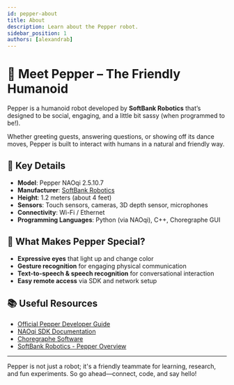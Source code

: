 ```yaml
---
id: pepper-about
title: About
description: Learn about the Pepper robot.
sidebar_position: 1
authors: [alexandrab]
---
```


# 🤖 Meet Pepper – The Friendly Humanoid

Pepper is a humanoid robot developed by **SoftBank Robotics** that’s designed to be social, engaging, and a little bit sassy (when programmed to be!).

Whether greeting guests, answering questions, or showing off its dance moves, Pepper is built to interact with humans in a natural and friendly way.

<!-- <img src="/img/robots/docusaurus-social-card.jpg" alt="Pepper Robot" width="300" /> -->

## 🌟 Key Details

- **Model**: Pepper NAOqi 2.5.10.7
- **Manufacturer**: [SoftBank Robotics](https://www.softbankrobotics.com/)
- **Height**: 1.2 meters (about 4 feet)
- **Sensors**: Touch sensors, cameras, 3D depth sensor, microphones
- **Connectivity**: Wi-Fi / Ethernet
- **Programming Languages**: Python (via NAOqi), C++, Choregraphe GUI

## 🧠 What Makes Pepper Special?

- **Expressive eyes** that light up and change color
- **Gesture recognition** for engaging physical communication
- **Text-to-speech & speech recognition** for conversational interaction
- **Easy remote access** via SDK and network setup

## 📚 Useful Resources

- [Official Pepper Developer Guide](http://doc.aldebaran.com/2-5/index_dev_guide.html)
- [NAOqi SDK Documentation](http://doc.aldebaran.com/2-5/naoqi/index.html)
- [Choregraphe Software](http://doc.aldebaran.com/2-5/software/choregraphe/index.html)
- [SoftBank Robotics - Pepper Overview](https://www.softbankrobotics.com/emea/en/pepper)

---

Pepper is not just a robot; it's a friendly teammate for learning, research, and fun experiments. So go ahead—connect, code, and say hello!